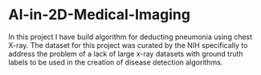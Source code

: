 # AI-in-2D-Medical-Imaging
In this project I have build algorithm for deducting pneumonia using chest X-ray. The dataset for this project was curated by the NIH specifically to address the problem of a lack of large x-ray datasets with ground truth labels to be used in the creation of disease detection algorithms. 
